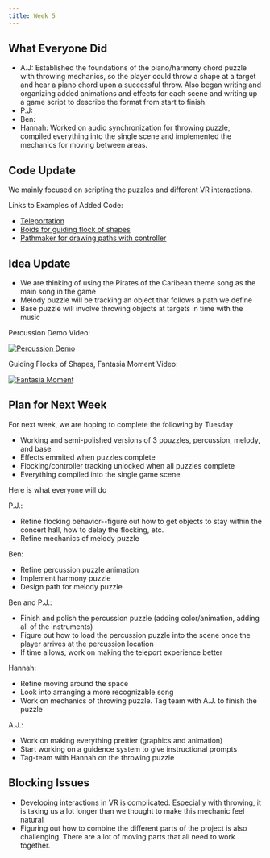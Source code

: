 ```yaml
---
title: Week 5
---
```


## What Everyone Did
* A.J: Established the foundations of the piano/harmony chord puzzle with throwing mechanics, so the player could throw a shape at a target and hear a piano chord upon a successful throw. Also began writing and organizing added animations and effects for each scene and writing up a game script to describe the format from start to finish.
* P.J: 
* Ben: 
* Hannah: Worked on audio synchronization for throwing puzzle, compiled everything into the single scene and implemented the mechanics for moving between areas.

## Code Update
We mainly focused on scripting the puzzles and different VR interactions.

Links to Examples of Added Code:
* [Teleportation](https://github.com/UWRealityLab/vrcapstone19sp-team7/tree/master/PhantasiaConductor/Assets/Scripts/Teleporting)
* [Boids for guiding flock of shapes](https://github.com/UWRealityLab/vrcapstone19sp-team7/blob/master/PhantasiaConductor/Assets/Scripts/Boids/Boid.cs)
* [Pathmaker for drawing paths with controller](https://github.com/UWRealityLab/vrcapstone19sp-team7/blob/master/PhantasiaConductor/Assets/Scripts/PathMaker.cs)

## Idea Update
* We are thinking of using the Pirates of the Caribean theme song as the main song in the game
* Melody puzzle will be tracking an object that follows a path we define
* Base puzzle will involve throwing objects at targets in time with the music

Percussion Demo Video:


[![Percussion Demo](http://img.youtube.com/vi/0gj4y0d_ae0/0.jpg)](https://youtu.be/0gj4y0d_ae0)

Guiding Flocks of Shapes, Fantasia Moment Video:


[![Fantasia Moment](http://img.youtube.com/vi/hs9dUtGKDBk/0.jpg)](https://youtu.be/hs9dUtGKDBk)

## Plan for Next Week
For next week, we are hoping to complete the following by Tuesday
* Working and semi-polished versions of 3 ppuzzles, percussion, melody, and base
* Effects emmited when puzzles complete
* Flocking/controller tracking unlocked when all puzzles complete
* Everything compiled into the single game scene

Here is what everyone will do

P.J.:
* Refine flocking behavior--figure out how to get objects to stay within the concert hall, how to delay the flocking, etc.
* Refine mechanics of melody puzzle 

Ben:
* Refine percussion puzzle animation
* Implement harmony puzzle
* Design path for melody puzzle

Ben and P.J.:
* Finish and polish the percussion puzzle (adding color/animation, adding all of the instruments)
* Figure out how to load the percussion puzzle into the scene once the player arrives at the percussion location 
* If time allows, work on making the teleport experience better

Hannah:
* Refine moving around the space
* Look into arranging a more recognizable song
* Work on mechanics of throwing puzzle. Tag team with A.J. to finish the puzzle

A.J.:
* Work on making everything prettier (graphics and animation)
* Start working on a guidence system to give instructional prompts
* Tag-team with Hannah on the throwing puzzle 

## Blocking Issues
* Developing interactions in VR is complicated. Especially with throwing, it is taking us a lot longer than we thought to make this mechanic feel natural
* Figuring out how to combine the different parts of the project is also challenging. There are a lot of moving parts that all need to work together. 
